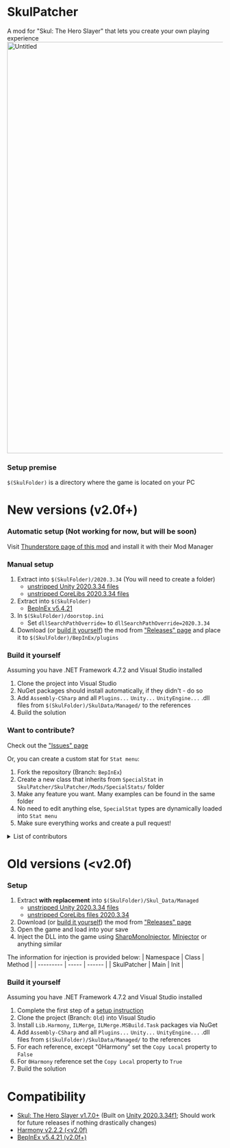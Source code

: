 # SkulPatcher
A mod for "Skul: The Hero Slayer" that lets you create your own playing experience
<img width="960" alt="Untitled" src="https://user-images.githubusercontent.com/45824078/229655741-a45dc6e8-cd80-40c4-976d-8bb4f255c733.png">

### Setup premise
`$(SkulFolder)` is a directory where the game is located on your PC

# New versions (v2.0f+)
### Automatic setup (Not working for now, but will be soon)
Visit [Thunderstore page of this mod](https://thunderstore.io/c/skul-the-hero-slayer/p/Limtis/SkulPatcher/) and install it with their Mod Manager

### Manual setup
1. Extract into `$(SkulFolder)/2020.3.34` (You will need to create a folder)
    - [unstripped Unity 2020.3.34 files](https://unity.bepinex.dev/libraries/2020.3.34.zip)
    - [unstripped CoreLibs 2020.3.34 files](https://unity.bepinex.dev/corlibs/2020.3.34.zip)
2. Extract into `$(SkulFolder)`
    - [BepInEx v5.4.21](https://github.com/BepInEx/BepInEx/releases/tag/v5.4.21)
3. In `$(SkulFolder)/doorstop.ini`
    - Set `dllSearchPathOverride=` to `dllSearchPathOverride=2020.3.34`
4. Download (or [build it yourself](#build-it-yourself)) the mod from ["Releases" page](https://github.com/limtis0/SkulPatcher/releases) and place it to `$(SkulFolder)/BepInEx/plugins`

### Build it yourself
Assuming you have .NET Framework 4.7.2 and Visual Studio installed
1. Clone the project into Visual Studio
2. NuGet packages should install automatically, if they didn't - do so
3. Add `Assembly-CSharp` and all `Plugins...` `Unity...` `UnityEngine...` .dll files from `$(SkulFolder)/SkulData/Managed/` to the references
4. Build the solution

### Want to contribute?
Check out the ["Issues" page](https://github.com/limtis0/SkulPatcher/issues)

Or, you can create a custom stat for `Stat menu`:
1. Fork the repository (Branch: `BepInEx`)
2. Create a new class that inherits from `SpecialStat` in `SkulPatcher/SkulPatcher/Mods/SpecialStats/` folder
3. Make any feature you want. Many examples can be found in the same folder
4. No need to edit anything else, `SpecialStat` types are dynamically loaded into `Stat menu`
5. Make sure everything works and create a pull request!

<details> 
  <summary>List of contributors</summary>
   No one is here, yet. You can be first!
</details>

# Old versions (<v2.0f)
### Setup
1. Extract **with replacement** into `$(SkulFolder)/Skul_Data/Managed`
    - [unstripped Unity 2020.3.34 files](https://unity.bepinex.dev/libraries/2020.3.34.zip)
    - [unstripped CoreLibs files 2020.3.34](https://unity.bepinex.dev/corlibs/2020.3.34.zip)
2. Download (or [build it yourself](#build-it-yourself-1)) the mod from ["Releases" page](https://github.com/limtis0/SkulPatcher/releases)
3. Open the game and load into your save
4. Inject the DLL into the game using [SharpMonoInjector](https://github.com/warbler/SharpMonoInjector), [MInjector](https://github.com/EquiFox/MInjector) or anything similar

The information for injection is provided below:
| Namespace | Class | Method |
| --------- | ----- | ------ |
| SkulPatcher | Main | Init |

### Build it yourself
Assuming you have .NET Framework 4.7.2 and Visual Studio installed
1. Complete the first step of a [setup instruction](#setup-1)
2. Clone the project (Branch: `Old`) into Visual Studio
3. Install `Lib.Harmony`, `ILMerge`, `ILMerge.MSBuild.Task` packages via NuGet
4. Add `Assembly-CSharp` and all `Plugins...` `Unity...` `UnityEngine...` .dll files from `$(SkulFolder)/SkulData/Managed/` to the references
5. For each reference, except "0Harmony" set the `Copy Local` property to `False`
6. For `0Harmony` reference set the `Copy Local` property to `True`
7. Build the solution


# Compatibility
- [Skul: The Hero Slayer v1.7.0+](https://store.steampowered.com/news/app/1147560/view/5283318909430116714) (Built on [Unity 2020.3.34f1](https://unity.com/releases/editor/whats-new/2020.3.34); Should work for future releases if nothing drastically changes)
- [Harmony v2.2.2 (<v2.0f)](https://github.com/pardeike/Harmony/releases/tag/v2.2.2.0)
- [BepInEx v5.4.21 (v2.0f+)](https://github.com/BepInEx/BepInEx/releases/tag/v5.4.21)
